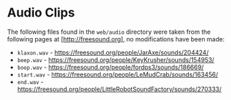 # Audio Clips

The following files found in the `web/audio` directory were taken from the
following pages at [http://freesound.org], no modifications have been made:

* `klaxon.wav` - https://freesound.org/people/JarAxe/sounds/204424/
* `beep.wav` - https://freesound.org/people/KeyKrusher/sounds/154953/
* `boop.wav` - https://freesound.org/people/fordps3/sounds/186669/
* `start.wav` - https://freesound.org/people/LeMudCrab/sounds/163456/
* `end.wav` - https://freesound.org/people/LittleRobotSoundFactory/sounds/270333/
